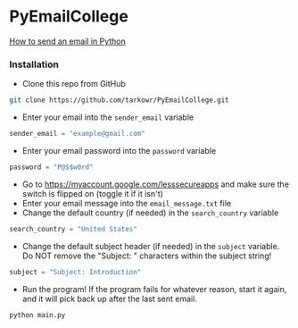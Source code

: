# PyEmailCollege

[How to send an email in Python](https://realpython.com/python-send-email/)

### Installation
* Clone this repo from GitHub
 ```bash
 git clone https://github.com/tarkowr/PyEmailCollege.git
 ```
* Enter your email into the `sender_email` variable
```python
sender_email = "example@gmail.com"
```
* Enter your email password into the `password` variable
```python
password = "P@$$w0rd"
```
* Go to https://myaccount.google.com/lesssecureapps and make sure the switch is flipped on (toggle it if it isn't)
* Enter your email message into the `email_message.txt` file
* Change the default country (if needed) in the `search_country` variable
```python
search_country = "United States"
```
* Change the default subject header (if needed) in the `subject` variable. Do NOT remove the "Subject: " characters within the subject string!
```python
subject = "Subject: Introduction"
```
* Run the program! If the program fails for whatever reason, start it again, and it will pick back up after the last sent email.
```bash
python main.py
```